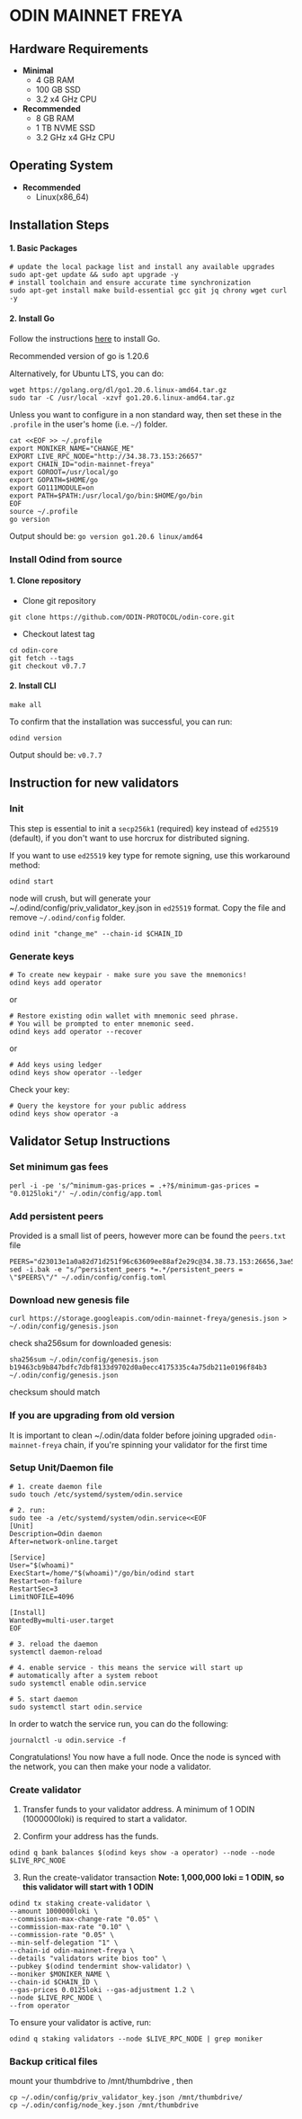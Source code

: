 # ODIN MAINNET FREYA

## Hardware Requirements
* **Minimal**
    * 4 GB RAM
    * 100 GB SSD
    * 3.2 x4 GHz CPU
* **Recommended**
    * 8 GB RAM
    * 1 TB NVME SSD
    * 3.2 GHz x4 GHz CPU

## Operating System

* **Recommended**
    * Linux(x86_64)


## Installation Steps
#### 1. Basic Packages
```bash:
# update the local package list and install any available upgrades 
sudo apt-get update && sudo apt upgrade -y 
# install toolchain and ensure accurate time synchronization 
sudo apt-get install make build-essential gcc git jq chrony wget curl -y
```

#### 2. Install Go
Follow the instructions [here](https://golang.org/doc/install) to install Go.

Recommended version of go is 1.20.6

Alternatively, for Ubuntu LTS, you can do:
```bash:
wget https://golang.org/dl/go1.20.6.linux-amd64.tar.gz
sudo tar -C /usr/local -xzvf go1.20.6.linux-amd64.tar.gz
```

Unless you want to configure in a non standard way, then set these in the `.profile` in the user's home (i.e. `~/`) folder.

```bash:
cat <<EOF >> ~/.profile
export MONIKER_NAME="CHANGE_ME"
EXPORT LIVE_RPC_NODE="http://34.38.73.153:26657"
export CHAIN_ID="odin-mainnet-freya"
export GOROOT=/usr/local/go
export GOPATH=$HOME/go
export GO111MODULE=on
export PATH=$PATH:/usr/local/go/bin:$HOME/go/bin
EOF
source ~/.profile
go version
```

Output should be: `go version go1.20.6 linux/amd64`

<a id="install-odind"></a>
### Install Odind from source

#### 1. Clone repository

* Clone git repository
```shell
git clone https://github.com/ODIN-PROTOCOL/odin-core.git
```
* Checkout latest tag
```shell
cd odin-core
git fetch --tags
git checkout v0.7.7
```

#### 2. Install CLI
```shell
make all
```
	
To confirm that the installation was successful, you can run:

```bash:
odind version
```
Output should be: `v0.7.7`

## Instruction for new validators

### Init
This step is essential to init a `secp256k1` (required) key instead of `ed25519` (default), if you don't want to use horcrux for distributed signing.

If you want to use `ed25519` key type for remote signing, use this workaround method:

```bash:
odind start
```

node will crush, but will generate your ~/.odind/config/priv_validator_key.json in `ed25519` format. Copy the file and remove `~/.odind/config` folder.

```bash:
odind init "change_me" --chain-id $CHAIN_ID
```

### Generate keys

```bash:
# To create new keypair - make sure you save the mnemonics!
odind keys add operator
```

or
```
# Restore existing odin wallet with mnemonic seed phrase. 
# You will be prompted to enter mnemonic seed. 
odind keys add operator --recover
```
or
```
# Add keys using ledger
odind keys show operator --ledger
```

Check your key:
```
# Query the keystore for your public address 
odind keys show operator -a
```

## Validator Setup Instructions

### Set minimum gas fees
```bash:
perl -i -pe 's/^minimum-gas-prices = .+?$/minimum-gas-prices = "0.0125loki"/' ~/.odin/config/app.toml
```

### Add persistent peers
Provided is a small list of peers, however more can be found the `peers.txt` file
```bash:
PEERS="d23013e1a0a82d71d251f96c63609ee88af2e29c@34.38.73.153:26656,3ae5858dbad9c65f07f1bd8ccf6c2bf9e089dbb1@34.78.8.181:26656,5cfe57184c002bf2050b5a1d1d247dccf18784f1@34.78.212.147:26656"
sed -i.bak -e "s/^persistent_peers *=.*/persistent_peers = \"$PEERS\"/" ~/.odin/config/config.toml
```

### Download new genesis file
```bash:
curl https://storage.googleapis.com/odin-mainnet-freya/genesis.json > ~/.odin/config/genesis.json
```

check sha256sum for downloaded genesis:

```bash:
sha256sum ~/.odin/config/genesis.json
b19463cb9b847bdfc7dbf8133d9702d0a0ecc4175335c4a75db211e0196f84b3  ~/.odin/config/genesis.json
```

checksum should match

### If you are upgrading from old version
It is important to clean ~/.odin/data folder before joining upgraded `odin-mainnet-freya` chain, if you're spinning your validator for the first time 

### Setup Unit/Daemon file

```bash:
# 1. create daemon file
sudo touch /etc/systemd/system/odin.service

# 2. run:
sudo tee -a /etc/systemd/system/odin.service<<EOF
[Unit]
Description=Odin daemon
After=network-online.target

[Service]
User="$(whoami)"
ExecStart=/home/"$(whoami)"/go/bin/odind start
Restart=on-failure
RestartSec=3
LimitNOFILE=4096

[Install]
WantedBy=multi-user.target
EOF

# 3. reload the daemon
systemctl daemon-reload

# 4. enable service - this means the service will start up 
# automatically after a system reboot
sudo systemctl enable odin.service

# 5. start daemon
sudo systemctl start odin.service
```

In order to watch the service run, you can do the following:
```
journalctl -u odin.service -f
```

Congratulations! You now have a full node. Once the node is synced with the network, 
you can then make your node a validator.

### Create validator
1. Transfer funds to your validator address. A minimum of 1 ODIN (1000000loki) is required to start a validator.

2. Confirm your address has the funds.

```
odind q bank balances $(odind keys show -a operator) --node --node $LIVE_RPC_NODE
```

3. Run the create-validator transaction
**Note: 1,000,000 loki = 1 ODIN, so this validator will start with 1 ODIN**

```bash:
odind tx staking create-validator \ 
--amount 1000000loki \ 
--commission-max-change-rate "0.05" \ 
--commission-max-rate "0.10" \ 
--commission-rate "0.05" \ 
--min-self-delegation "1" \ 
--chain-id odin-mainnet-freya \
--details "validators write bios too" \ 
--pubkey $(odind tendermint show-validator) \ 
--moniker $MONIKER_NAME \ 
--chain-id $CHAIN_ID \ 
--gas-prices 0.0125loki --gas-adjustment 1.2 \
--node $LIVE_RPC_NODE \
--from operator
```

To ensure your validator is active, run:
```
odind q staking validators --node $LIVE_RPC_NODE | grep moniker
```

### Backup critical files
mount your thumbdrive to /mnt/thumbdrive , then
```bash:
cp ~/.odin/config/priv_validator_key.json /mnt/thumbdrive/
cp ~/.odin/config/node_key.json /mnt/thumbdrive
```
